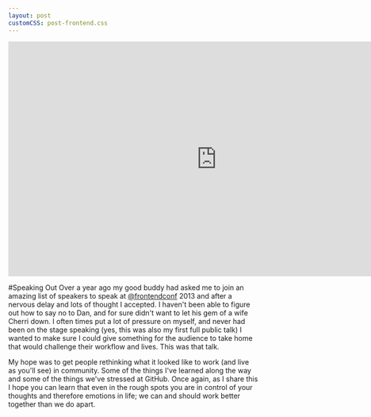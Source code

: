 ```yaml
---
layout: post
customCSS: post-frontend.css
---
```


<div class="article-header">
	<div class="video" style="max-width: 840px; margin: 0 auto;">
	<iframe src="http://fast.wistia.net/embed/iframe/t24qnfir85?videoFoam=true" allowtransparency="true" frameborder="0" scrolling="no" class="wistia_embed" name="wistia_embed" allowfullscreen mozallowfullscreen webkitallowfullscreen oallowfullscreen msallowfullscreen width="840" height="473"></iframe><script src="//fast.wistia.net/assets/external/iframe-api-v1.js"></script>
	</div>
</div>

<article>
<span class="deck"><script async class="speakerdeck-embed" data-id="845fbc30bcd301306d0f224190033e99" data-ratio="1.77777777777778" src="//speakerdeck.com/assets/embed.js"></script></span>

#Speaking Out
<span class="cap">O</span>ver a year ago my good buddy had asked me to join an amazing list of speakers to speak at <a href="http://twitter.com/frontendconf" target="_blank">@frontendconf</a> 2013 and after a nervous delay and lots of thought I accepted. I haven't been able to figure out how to say no to Dan, and for sure didn't want to let his gem of a wife Cherri down. I often times put a lot of pressure on myself, and never had been on the stage speaking (yes, this was also my first full public talk) I wanted to make sure I could give something for the audience to take home that would challenge their workflow and lives. This was that talk.

My hope was to get people rethinking what it looked like to work (and live as you'll see) in community. Some of the things I've learned along the way and some of the things we've stressed at GitHub. Once again, as I share this I hope you can learn that even in the rough spots you are in control of your thoughts and therefore emotions in life; we can and should work better together than we do apart.
</article>